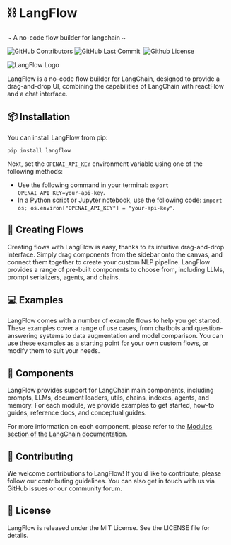 <!-- Title -->

# ⛓️ LangFlow

~ A no-code flow builder for langchain ~

<p>
<img alt="GitHub Contributors" src="https://img.shields.io/github/contributors/logspace-ai/langflow" />
<img alt="GitHub Last Commit" src="https://img.shields.io/github/last-commit/logspace-ai/langflow" />
<!-- <img alt="GitHub Language Count" src="https://img.shields.io/github/languages/count/logspace-ai/langflow" /> -->
<img alt="" src="https://img.shields.io/github/repo-size/logspace-ai/langflow" />
<!-- <img alt="GitHub Issues" src="https://img.shields.io/github/issues/logspace-ai/langflow" /> -->
<!-- <img alt="GitHub Closed Issues" src="https://img.shields.io/github/issues-closed/logspace-ai/langflow" /> -->
<!-- <img alt="GitHub Pull Requests" src="https://img.shields.io/github/issues-pr/logspace-ai/langflow" /> -->
<!-- <img alt="GitHub Closed Pull Requests" src="https://img.shields.io/github/issues-pr-closed/logspace-ai/langflow" />  -->
<!-- <img alt="GitHub Commit Activity (Year)" src="https://img.shields.io/github/commit-activity/y/logspace-ai/langflow" /> -->
<img alt="Github License" src="https://img.shields.io/github/license/logspace-ai/langflow" />  
</p>

![LangFlow Logo](https://github.com/logspace-ai/langflow/blob/main/img/llm_simple_flow.png)

LangFlow is a no-code flow builder for LangChain, designed to provide a drag-and-drop UI, combining the capabilities of LangChain with reactFlow and a chat interface.

## 📦 Installation

You can install LangFlow from pip:

`pip install langflow`

Next, set the `OPENAI_API_KEY` environment variable using one of the following methods:

- Use the following command in your terminal: `export OPENAI_API_KEY=your-api-key`.
- In a Python script or Jupyter notebook, use the following code: `import os; os.environ["OPENAI_API_KEY"] = "your-api-key"`.

## 🎨 Creating Flows

Creating flows with LangFlow is easy, thanks to its intuitive drag-and-drop interface. Simply drag components from the sidebar onto the canvas, and connect them together to create your custom NLP pipeline. LangFlow provides a range of pre-built components to choose from, including LLMs, prompt serializers, agents, and chains.

## 💻 Examples

LangFlow comes with a number of example flows to help you get started. These examples cover a range of use cases, from chatbots and question-answering systems to data augmentation and model comparison. You can use these examples as a starting point for your own custom flows, or modify them to suit your needs.

## 🧰 Components

LangFlow provides support for LangChain main components, including prompts, LLMs, document loaders, utils, chains, indexes, agents, and memory. For each module, we provide examples to get started, how-to guides, reference docs, and conceptual guides.

For more information on each component, please refer to the [Modules section of the LangChain documentation](https://langchain-docs.example.com/modules).

## 🔧 Contributing

We welcome contributions to LangFlow! If you'd like to contribute, please follow our contributing guidelines. You can also get in touch with us via GitHub issues or our community forum.

## 📄 License

LangFlow is released under the MIT License. See the LICENSE file for details.
